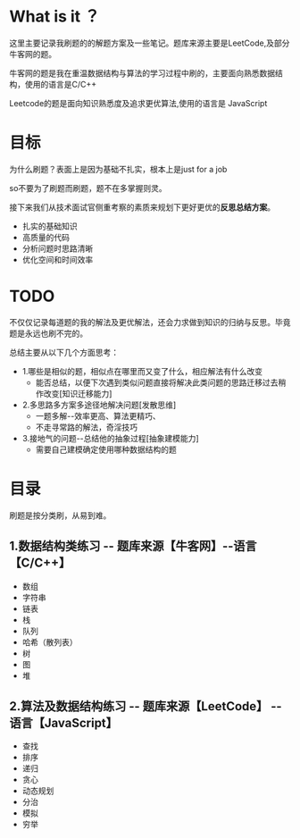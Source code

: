 # What is it ？

这里主要记录我刷题的的解题方案及一些笔记。题库来源主要是LeetCode,及部分牛客网的题。

牛客网的题是我在重温数据结构与算法的学习过程中刷的，主要面向熟悉数据结构，使用的语言是C/C++

Leetcode的题是面向知识熟悉度及追求更优算法,使用的语言是 JavaScript

# 目标
为什么刷题？表面上是因为基础不扎实，根本上是just for a job 

so不要为了刷题而刷题，题不在多掌握则灵。

接下来我们从技术面试官侧重考察的素质来规划下更好更优的**反思总结方案**。

+ 扎实的基础知识
+ 高质量的代码
+ 分析问题时思路清晰
+ 优化空间和时间效率

# TODO

不仅仅记录每道题的我的解法及更优解法，还会力求做到知识的归纳与反思。毕竟题是永远也刷不完的。

总结主要从以下几个方面思考：
+ 1.哪些是相似的题，相似点在哪里而又变了什么，相应解法有什么改变
    + 能否总结，以便下次遇到类似问题直接将解决此类问题的思路迁移过去稍作改变[知识迁移能力]
+ 2.多思路多方案多途径地解决问题[发散思维]
    + 一题多解--效率更高、算法更精巧、
    + 不走寻常路的解法，奇淫技巧
+ 3.接地气的问题--总结他的抽象过程[抽象建模能力]
    + 需要自己建模确定使用哪种数据结构的题
# 目录
刷题是按分类刷，从易到难。
## 1.数据结构类练习 -- 题库来源【牛客网】--语言【C/C++】
+ 数组
+ 字符串
+ 链表
+ 栈
+ 队列
+ 哈希（散列表）
+ 树
+ 图
+ 堆
## 2.算法及数据结构练习 -- 题库来源【LeetCode】 --语言【JavaScript】
+ 查找
+ 排序
+ 递归
+ 贪心
+ 动态规划
+ 分治
+ 模拟
+ 穷举